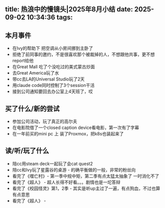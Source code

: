 title: 热浪中的慢镜头|2025年8月小结
date: 2025-09-02 10:34:36
tags:
---
## 本月事件

- 在Ivy的帮助下 把空调从小房间挪到主卧了
- 拒绝了前同事的邀约，不是很喜欢那个被裁掉的人，不想跟他共事，更不想report给他
- 在Great Mall 吃了个没吃过的美式蒙古炒面
- 去Great America玩了水
- 带cc去LA的Universal Studio玩了2天
- 用claude code同时控制了3个session干活
- 接到公司通知要回去办公室上4天班了，哎


## 买了什么/新的尝试

- 参加公司活动，玩了真正的高尔夫
- 在电影院借了一个closed caption device看电影，第一次有了字幕
- 在一年前买的mini pc 上 装了Proxmox，把k8s也装起来了


## 读/听/玩了什么

- 陪cc用steam deck一起玩了会cat quest2
- 陪cc和Ivy玩了星露谷的桌游 - 的确平衡做的一般，非常的粉丝向
- 看完了《噬亡村》- 第一季中规中矩，第二季有点太猛太抽象了 一时消化不了
- 看完了《超人》 - 超人长得不好看。。。剧情也是一坨答辩
- 看完了《校园怪灵》第1，2季 - 其实是听up主过了一遍，有点狗血，不过也算有点意思
- 看完了《超人》 -